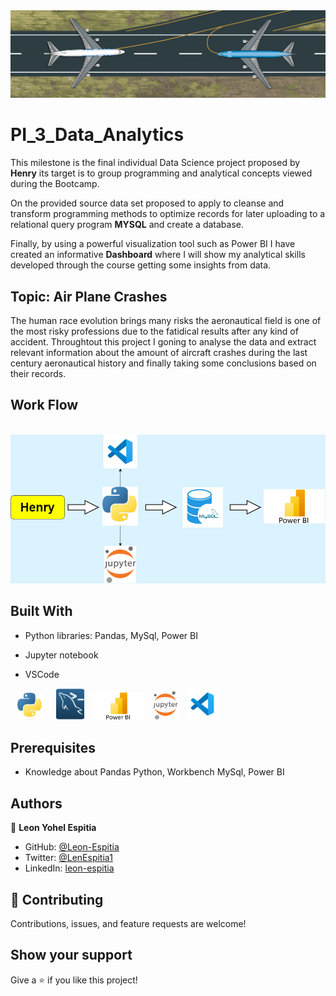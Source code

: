 <img src="assets/Tenerife-airport-disaster-crash-animation.gif">

# PI_3_Data_Analytics 
This milestone is the final individual Data Science project proposed by **Henry**  its target is to group programming and analytical concepts viewed during the Bootcamp.

On the provided source data set proposed to apply to cleanse and transform programming methods to optimize records for later uploading to a relational query program **MYSQL** and create a database.

Finally, by using a powerful visualization tool such as Power BI I have created an informative **Dashboard** where I will show my analytical skills developed through the course getting some insights from data.

## Topic: Air Plane Crashes
The human race evolution brings many risks the aeronautical field is one of the most risky professions due to the fatidical results after any kind of accident. 
Throughtout this project I goning to analyse the data and extract relevant information about the amount of aircraft crashes during the last century aeronautical history and finally taking some conclusions based on their records.


## Work Flow

&emsp; &emsp; <img src="assets/Analysis.png">

## Built With

- Python libraries: Pandas, MySql, Power BI

- Jupyter notebook

- VSCode

 &ensp; <img src="./assets/python_logo.jpeg" width=40> &emsp; <img src="./assets/MySql_Logo.jpeg" width=45> &ensp; <img src="./assets/Power_logo.jpeg" width=80> &ensp; <img src="./assets/jupyter_logo.png" width=40> &ensp; <img src="./assets/vscode_logo.jpeg" width=50>

## Prerequisites

- Knowledge about Pandas Python, Workbench MySql, Power BI

## Authors

👤 **Leon Yohel Espitia**

- GitHub: [@Leon-Espitia](https://github.com/Leon-Espitia)
- Twitter: [@LenEspitia1](https://twitter.com/LenEspitia1)
- LinkedIn: [leon-espitia](https://www.linkedin.com/in/leon-espitia/)

## 🤝 Contributing

Contributions, issues, and feature requests are welcome!

## Show your support

Give a ⭐️ if you like this project!
